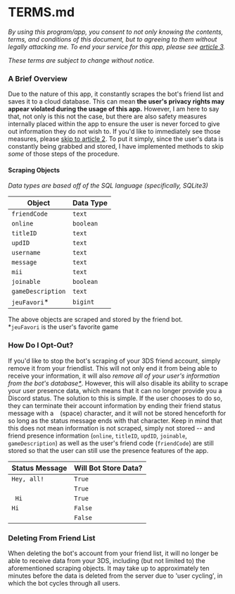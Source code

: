 # TERMS.md

*By using this program/app, you consent to not only knowing the contents, terms, and conditions of this document, but to agreeing to them without legally attacking me. To end your service for this app, please see [article 3](#article3).*

*These terms are subject to change without notice.*

<h3 id = 'intro'>A Brief Overview</h3>

Due to the nature of this app, it constantly scrapes the bot's friend list and saves it to a cloud database. This can mean **the user's privacy rights may appear violated during the usage of this app.** However, I am here to say that, not only is this not the case, but there are also safety measures internally placed within the app to ensure the user is never forced to give out information they do not wish to. If you'd like to immediately see those measures, please [skip to article 2](#article2). To put it simply, since the user's data is constantly being grabbed and stored, I have implemented methods to skip *some* of those steps of the procedure.

#### Scraping Objects
*Data types are based off of the SQL language (specifically, SQLite3)*

| Object | Data Type |
| --- | --- |
| `friendCode` | `text` |
| `online` | `boolean` |
| `titleID` | `text` |
| `updID` | `text` |
| `username` | `text` |
| `message` | `text` |
| `mii` | `text` |
| `joinable` | `boolean` |
| `gameDescription` | `text` |
| `jeuFavori`\* | `bigint` |

The above objects are scraped and stored by the friend bot.  
\*`jeuFavori` is the user's favorite game

<h3 id = 'article2'>How Do I Opt-Out?</h3>

If you'd like to stop the bot's scraping of your 3DS friend account, simply remove it from your friendlist. This will not only end it from being able to receive your information, it will also *remove all of your user's information from the bot's database[\*](#article3)*. However, this will also disable its ability to scrape your user presence data, which means that it can no longer provide you a Discord status. The solution to this is simple. If the user chooses to do so, they can terminate their account information by ending their friend status message with a ` ` (space) character, and it will not be stored henceforth for so long as the status message ends with that character. Keep in mind that this does not mean information is not scraped, simply not stored -- and friend presence information (`online`, `titleID`, `updID`, `joinable`, `gameDescription`) as well as the user's friend code (`friendCode`) are still stored so that the user can still use the presence features of the app.

| Status Message | Will Bot Store Data? |
| --- | --- |
| `Hey, all!` | `True` |
|  | `True` |
| ` Hi` | `True` |
| `Hi ` | `False` |
| ` ` | `False` |

<h3 id = 'article3'>Deleting From Friend List</h3>

When deleting the bot's account from your friend list, it will no longer be able to receive data from your 3DS, including (but not limited to) the aforementioned scraping objects. It may take up to approximately ten minutes before the data is deleted from the server due to 'user cycling', in which the bot cycles through all users.
